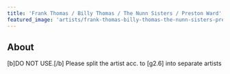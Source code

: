 ```yaml
---
title: 'Frank Thomas / Billy Thomas / The Nunn Sisters / Preston Ward'
featured_image: 'artists/frank-thomas-billy-thomas-the-nunn-sisters-preston-ward.jpg'
---
```


## About

[b]DO NOT USE.[/b]
Please split the artist acc. to [g2.6] into separate artists
